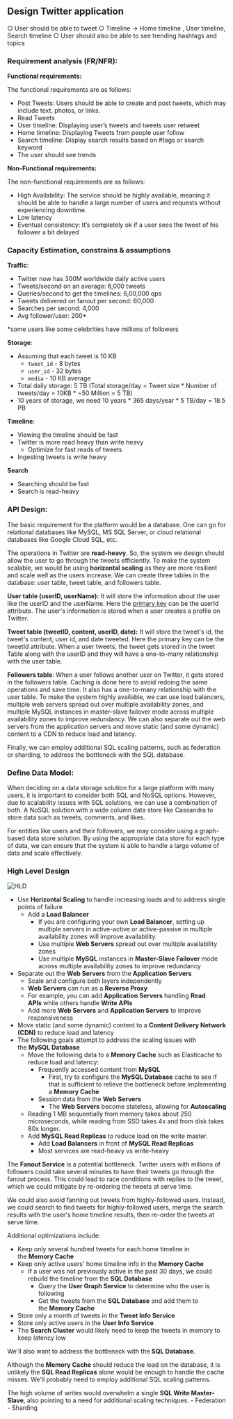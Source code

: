 ## Design Twitter application
○ User should be able to tweet
○ Timeline -> Home timeline , User timeline, Search timeline
○ User should also be able to see trending hashtags and topics

### Requirement analysis (FR/NFR):
**Functional requirements:**

The functional requirements are as follows:

- Post Tweets: Users should be able to create and post tweets, which may include text, photos, or links.
- Read Tweets
- User timeline: Displaying user’s tweets and tweets user retweet
- Home timeline: Displaying Tweets from people user follow
- Search timeline: Display search results based on #tags or search keyword
- The user should see trends

**Non-Functional requirements:**

The non-functional requirements are as follows:

- High Availability: The service should be highly available, meaning it should be able to handle a large number of users and requests without experiencing downtime.
- Low latency
- Eventual consistency: It’s completely ok if a user sees the tweet of his follower a bit delayed

### Capacity Estimation, constrains & assumptions
**Traffic**: 

- Twitter now has 300M worldwide daily active users
- Tweets/second on an average: 6,000 tweets
- Queries/second to get the timelines:  6,00,000  qps
- Tweets delivered on fanout per second: 60,000
- Searches per second: 4,000
- Avg follower/user: 200*

*some users like some celebrities have millions of followers

**Storage**:

- Assuming that each tweet is 10 KB
    - `tweet_id` - 8 bytes
    - `user_id` - 32 bytes
    - `media` - 10 KB average
- Total daily storage: 5 TB
(Total storage/day = Tweet size * Number of tweets/day = 10KB * ~50 Million = 5 TB)
- 10 years of storage, we need 10 years * 365 days/year * 5 TB/day = 18.5 PB

**Timeline**:

- Viewing the timeline should be fast
- Twitter is more read heavy than write heavy
    - Optimize for fast reads of tweets
- Ingesting tweets is write heavy

**Search**

- Searching should be fast
- Search is read-heavy

### API Design:
The basic requirement for the platform would be a database. One can go for relational databases like MySQL, MS SQL Server, or cloud relational databases like Google Cloud SQL, etc. 

The operations in Twitter are **read-heavy**. So, the system we design should allow the user to go through the tweets efficiently. To make the system scalable, we would be using **horizontal scaling** as they are more resilient and scale well as the users increase. We can create three tables in the database: user table, tweet table, and followers table.

**User table (userID, userName):** It will store the information about the user like the userID and the userName. Here the [primary key](https://www.codingninjas.com/blog/2021/07/17/what-is-primary-key-in-sql/) can be the userId attribute. The user's information is stored when a user creates a profile on Twitter.

**Tweet table (tweetID, content, userID, date):** It will store the tweet's id, the tweet's content, user id, and date tweeted. Here the primary key can be the tweetId attribute. When a user tweets, the tweet gets stored in the tweet Table along with the userID and they will have a one-to-many relationship with the user table.

**Followers table**: When a user follows another user on Twitter, it gets stored in the followers table. Caching is done here to avoid redoing the same operations and save time. It also has a one-to-many relationship with the user table.
To make the system highly available, we can use load balancers, multiple web servers spread out over multiple availability zones, and multiple MySQL instances in master-slave failover mode across multiple availability zones to improve redundancy. We can also separate out the web servers from the application servers and move static (and some dynamic) content to a CDN to reduce load and latency.

Finally, we can employ additional SQL scaling patterns, such as federation or sharding, to address the bottleneck with the SQL database.

### Define Data Model:
When deciding on a data storage solution for a large platform with many users, it is important to consider both SQL and NoSQL options. However, due to scalability issues with SQL solutions, we can use a combination of both. A NoSQL solution with a wide column data store like Cassandra to store data such as tweets, comments, and likes.

For entities like users and their followers, we may consider using a graph-based data store solution. By using the appropriate data store for each type of data, we can ensure that the system is able to handle a large volume of data and scale effectively.

### High Level Design
![HLD](https://i.imgur.com/Y9IYydZ.png)
- Use **Horizontal Scaling** to handle increasing loads and to address single points of failure
    - Add a **Load Balancer**
        - If you are configuring your own **Load Balancer**, setting up multiple servers in active-active or active-passive in multiple availability zones will improve availability
        - Use multiple **Web Servers** spread out over multiple availability zones
        - Use multiple **MySQL** instances in **Master-Slave Failover** mode across multiple availability zones to improve redundancy
- Separate out the **Web Servers** from the **Application Servers**
    - Scale and configure both layers independently
    - **Web Servers** can run as a **Reverse Proxy**
    - For example, you can add **Application Servers** handling **Read APIs** while others handle **Write APIs**
    - Add more **Web Servers** and **Application Servers** to improve responsiveness
- Move static (and some dynamic) content to a **Content Delivery Network (CDN)** to reduce load and latency
- The following goals attempt to address the scaling issues with the **MySQL Database**
    - Move the following data to a **Memory Cache** such as Elasticache to reduce load and latency:
        - Frequently accessed content from **MySQL**
            - First, try to configure the **MySQL Database** cache to see if that is sufficient to relieve the bottleneck before implementing a **Memory Cache**
        - Session data from the **Web Servers**
            - The **Web Servers** become stateless, allowing for **Autoscaling**
    - Reading 1 MB sequentially from memory takes about 250 microseconds, while reading from SSD takes 4x and from disk takes 80x longer.
    - Add **MySQL Read Replicas** to reduce load on the write master.
        - Add **Load Balancers** in front of **MySQL Read Replicas**
        - Most services are read-heavy vs write-heavy

The **Fanout Service** is a potential bottleneck. Twitter users with millions of followers could take several minutes to have their tweets go through the fanout process. This could lead to race conditions with replies to the tweet, which we could mitigate by re-ordering the tweets at serve time.

We could also avoid fanning out tweets from highly-followed users. Instead, we could search to find tweets for highly-followed users, merge the search results with the user's home timeline results, then re-order the tweets at serve time.

Additional optimizations include:

- Keep only several hundred tweets for each home timeline in the **Memory Cache**
- Keep only active users' home timeline info in the **Memory Cache**
    - If a user was not previously active in the past 30 days, we could rebuild the timeline from the **SQL Database**
        - Query the **User Graph Service** to determine who the user is following
        - Get the tweets from the **SQL Database** and add them to the **Memory Cache**
- Store only a month of tweets in the **Tweet Info Service**
- Store only active users in the **User Info Service**
- The **Search Cluster** would likely need to keep the tweets in memory to keep latency low

We'll also want to address the bottleneck with the **SQL Database**.

Although the **Memory Cache** should reduce the load on the database, it is unlikely the **SQL Read Replicas** alone would be enough to handle the cache misses. We'll probably need to employ additional SQL scaling patterns.

The high volume of writes would overwhelm a single **SQL Write Master-Slave**, also pointing to a need for additional scaling techniques.
        - Federation
        - Sharding
